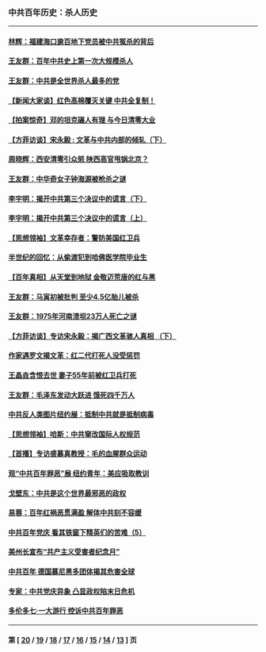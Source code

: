 ### 中共百年历史：杀人历史
---
#### [林辉：福建海口逾百地下党员被中共冤杀的背后](../../pages/nf1176106/n13878946.md?02120430) 
#### [王友群：百年中共史上第一次大规模杀人](../../pages/nf1176106/n13863785.md?02120430) 
#### [王友群：中共是全世界杀人最多的党](../../pages/nf1176106/n13860689.md?02120430) 
#### [【新闻大家谈】红色高棉覆灭关键 中共全复制！](../../pages/nf1176106/n13850222.md?02120430) 
#### [【拍案惊奇】邓的坦克碾人有理 与今日清零大业](../../pages/nf1176106/n13729574.md?02120430) 
#### [【方菲访谈】宋永毅 : 文革与中共内部的倾轧（下）](../../pages/nf1176106/n13486836.md?02120430) 
#### [周晓辉：西安清零引众怒 陕西高官甩锅北京？](../../pages/nf1176106/n13484627.md?02120430) 
#### [王友群：中华奇女子钟海源被枪杀之谜](../../pages/nf1176106/n13430555.md?02120430) 
#### [李宇明：揭开中共第三个决议中的谎言（下）](../../pages/nf1176106/n13389389.md?02120430) 
#### [李宇明：揭开中共第三个决议中的谎言（上）](../../pages/nf1176106/n13388697.md?02120430) 
#### [【思想领袖】文革幸存者：警防美国红卫兵](../../pages/nf1176106/n13339289.md?02120430) 
#### [半世纪的回忆：从偷渡犯到哈佛医学院毕业生](../../pages/nf1176106/n13345328.md?02120430) 
#### [【百年真相】从天堂到地狱 金敬迈荒唐的红与黑](../../pages/nf1176106/n13336995.md?02120430) 
#### [王友群：马寅初被批判 至少4.5亿胎儿被杀](../../pages/nf1176106/n13260313.md?02120430) 
#### [王友群：1975年河南溃坝23万人死亡之谜](../../pages/nf1176106/n13231576.md?02120430) 
#### [【方菲访谈】专访宋永毅：揭广西文革骇人真相 （下）](../../pages/nf1176106/n13209074.md?02120430) 
#### [作家遇罗文揭文革：红二代打死人没受惩罚](../../pages/nf1176106/n13205254.md?02120430) 
#### [王晶垚含恨去世 妻子55年前被红卫兵打死](../../pages/nf1176106/n13203590.md?02120430) 
#### [王友群：毛泽东发动大跃进 饿死四千万人](../../pages/nf1176106/n13177158.md?02120430) 
#### [中共反人类图片纽约展：抵制中共就是抵制病毒](../../pages/nf1176106/n13115371.md?02120430) 
#### [【思想领袖】哈斯：中共窜改国际人权规范](../../pages/nf1176106/n13053647.md?02120430) 
#### [【首播】专访盛慕真教授：毛的血腥群众运动](../../pages/nf1176106/n13091782.md?02120430) 
#### [观“中共百年罪恶”展 纽约青年：美应吸取教训](../../pages/nf1176106/n13085246.md?02120430) 
#### [戈壁东：中共是这个世界最邪恶的政权](../../pages/nf1176106/n13085641.md?02120430) 
#### [易蓉：百年红祸恶贯满盈 解体中共刻不容缓](../../pages/nf1176106/n13084455.md?02120430) 
#### [中共百年党庆 看其铁窗下精英们的苦难（5）](../../pages/nf1176106/n13076766.md?02120430) 
#### [美州长宣布“共产主义受害者纪念月”](../../pages/nf1176106/n13074024.md?02120430) 
#### [中共百年 德国慕尼黑多团体揭其危害全球](../../pages/nf1176106/n13068873.md?02120430) 
#### [专家：中共党庆异象 凸显政权陷末日危机](../../pages/nf1176106/n13067084.md?02120430) 
#### [多伦多七·一大游行 控诉中共百年罪恶](../../pages/nf1176106/n13062043.md?02120430) 

---
#### 第 [ [20](./20.md?02120430) / [19](./19.md?02120430) / [18](./18.md?02120430) / [17](./17.md?02120430) / [16](./16.md?02120430) / [15](./15.md?02120430) / [14](./14.md?02120430) / [13](./13.md?02120430) ] 页
